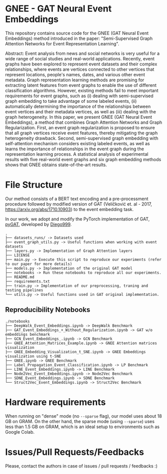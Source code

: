 # GNEE - GAT Neural Event Embeddings

This repository contains source code for the GNEE (GAT Neural Event Embeddings) method introduced in the paper: "Semi-Supervised Graph Attention Networks for Event Representation Learning".

Abstract: Event analysis from news and social networks is very useful for a wide range of social studies and real-world applications. Recently, event graphs have been explored to represent event datasets and their complex relationships, where events are vertices connected to other vertices that represent locations, people's names, dates, and various other event metadata. Graph representation learning methods are promising for extracting latent features from event graphs to enable the use of different classification algorithms. However, existing methods fail to meet important requirements for event graphs, such as (i) dealing with semi-supervised graph embedding to take advantage of some labeled events, (ii) automatically determining the importance of the relationships between event vertices and their metadata vertices, as well as (iii) dealing with the graph heterogeneity. In this paper, we present GNEE (GAT Neural Event Embeddings), a method that combines Graph Attention Networks and Graph Regularization. First, an event graph regularization is proposed to ensure that all graph vertices receive event features, thereby mitigating the graph heterogeneity drawback. Second, semi-supervised graph embedding with self-attention mechanism considers existing labeled events, as well as learns the importance of relationships in the event graph during the representation learning process. A statistical analysis of experimental results with five real-world event graphs and six graph embedding methods shows that GNEE obtains state-of-the-art results.


# File Structure

Our method consists of a BERT text encoding and a pre-processment procedure followed by modified version of GAT
(Veličković et. al - 2017, https://arxiv.org/abs/1710.10903) to the event embedding task.

In our work, we adopt and modify the PyTorch implementation of GAT, [pyGAT](https://github.com/Diego999/pyGAT), developed by [Diego999](https://github.com/Diego999).


```
.
├── datasets_runs/ -> Datasets used
├── event_graph_utils.py -> Useful functions when working with event datasets
├── layers.py -> Implementation of Graph Attention layers
├── LICENSE
├── main.py -> Execute this script to reproduce our experiments (refer to our paper for more details)
├── models.py -> Implementation of the original GAT model
├── notebooks -> Run these notebooks to reproduce all our experiments.
├── README.md
├── requirements.txt
├── train.py -> Implementation of our preprocessing, traning and testing pipelines
└── utils.py -> Useful functions used in GAT original implementation.
```

## Reproducibility Notebooks

```
./notebooks
├── DeepWalk_Event_Embeddings.ipynb -> DeepWalk Benchmark
├── GAT_Event_Embeddings_+_Without_Regularization.ipynb -> GAT w/o embeddings benchmark
├── GCN_Event_Embeddings_.ipynb -> GCN Benchmark
├── GNEE_Attention_Matrices_Example.ipynb -> GNEE Attention matrices visualization
├── GNEE_Embedding_Visualization_t_SNE.ipynb -> GNEE Embeddings visualization using t-SNE
├── GNEE.ipynb -> GNEE Benchmark
├── Label_Propagation_Event_Classification.ipynb -> LP Benchmark
├── LINE_Event_Embeddings.ipynb -> LINE Benchmark
├── Node2Vec_Event_Embeddings.ipynb -> Node2Vec Benchmark
├── SDNE_Event_Embeddings.ipynb -> SDNE Benchmark
└── Struct2Vec_Event_Embeddings.ipynb -> Struct2Vec Benchmark
```

# Hardware requirements

When running on "dense" mode (no ```--sparse``` flag), our model uses about 18 GB on GRAM. On the other hand, the sparse mode (using ```--sparse```) uses less than 1.5 GB on GRAM, which is an ideal setup to environments such as Google Colab.

# Issues/Pull Requests/Feedbacks

Please, contact the authors in case of issues / pull requests / feedbacks :)
